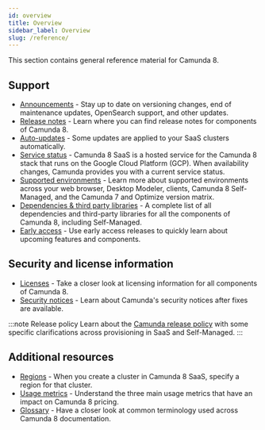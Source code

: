 ```yaml
---
id: overview
title: Overview
sidebar_label: Overview
slug: /reference/
---
```


This section contains general reference material for Camunda 8.

## Support

- [Announcements](announcements.md) - Stay up to date on versioning changes, end of maintenance updates, OpenSearch support, and other updates.
- [Release notes](release-notes.md) - Learn where you can find release notes for components of Camunda 8.
- [Auto-updates](auto-updates.md) - Some updates are applied to your SaaS clusters automatically.
- [Service status](status.md) - Camunda 8 SaaS is a hosted service for the Camunda 8 stack that runs on the Google Cloud Platform (GCP). When availability changes, Camunda provides you with a current service status.
- [Supported environments](supported-environments.md) - Learn more about supported environments across your web browser, Desktop Modeler, clients, Camunda 8 Self-Managed, and the Camunda 7 and Optimize version matrix.
- [Dependencies & third party libraries](dependencies.md) - A complete list of all dependencies and third-party libraries for all the components of Camunda 8, including Self-Managed.
- [Early access](early-access.md) - Use early access releases to quickly learn about upcoming features and components.

## Security and license information

- [Licenses](licenses.md) - Take a closer look at licensing information for all components of Camunda 8.
- [Security notices](notices.md) - Learn about Camunda's security notices after fixes are available.

:::note Release policy
Learn about the [Camunda release policy](release-policy.md) with some specific clarifications across provisioning in SaaS and Self-Managed.
:::

## Additional resources

- [Regions](regions.md) - When you create a cluster in Camunda 8 SaaS, specify a region for that cluster.
- [Usage metrics](usage-metrics.md) - Understand the three main usage metrics that have an impact on Camunda 8 pricing.
- [Glossary](glossary.md) - Have a closer look at common terminology used across Camunda 8 documentation.
